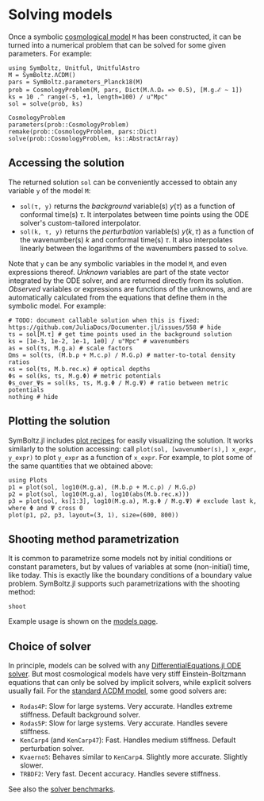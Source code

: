 # Solving models

Once a symbolic [cosmological model](@ref "Models") `M` has been constructed, it can be turned into a numerical problem that can be solved for some given parameters.
For example:
```@example sol
using SymBoltz, Unitful, UnitfulAstro
M = SymBoltz.ΛCDM()
pars = SymBoltz.parameters_Planck18(M)
prob = CosmologyProblem(M, pars, Dict(M.Λ.Ω₀ => 0.5), [M.g.ℰ ~ 1])
ks = 10 .^ range(-5, +1, length=100) / u"Mpc"
sol = solve(prob, ks)
```

```@docs
CosmologyProblem
parameters(prob::CosmologyProblem)
remake(prob::CosmologyProblem, pars::Dict)
solve(prob::CosmologyProblem, ks::AbstractArray)
```

## Accessing the solution

The returned solution `sol` can be conveniently accessed to obtain any variable `y` of the model `M`:

- `sol(τ, y)` returns the *background* variable(s) $y(τ)$ as a function of conformal time(s) $τ$. It interpolates between time points using the ODE solver's custom-tailored interpolator.
- `sol(k, τ, y)` returns the *perturbation* variable(s) $y(k,τ)$ as a function of the wavenumber(s) $k$ and conformal time(s) $τ$. It also interpolates linearly between the logarithms of the wavenumbers passed to `solve`.

Note that `y` can be any symbolic variables in the model `M`, and even expressions thereof.
*Unknown* variables are part of the state vector integrated by the ODE solver, and are returned directly from its solution.
*Observed* variables or expressions are functions of the unknowns, and are automatically calculated from the equations that define them in the symbolic model.
For example:

```@example sol
# TODO: document callable solution when this is fixed: https://github.com/JuliaDocs/Documenter.jl/issues/558 # hide
τs = sol[M.τ] # get time points used in the background solution
ks = [1e-3, 1e-2, 1e-1, 1e0] / u"Mpc" # wavenumbers
as = sol(τs, M.g.a) # scale factors
Ωms = sol(τs, (M.b.ρ + M.c.ρ) / M.G.ρ) # matter-to-total density ratios
κs = sol(τs, M.b.rec.κ) # optical depths
Φs = sol(ks, τs, M.g.Φ) # metric potentials
Φs_over_Ψs = sol(ks, τs, M.g.Φ / M.g.Ψ) # ratio between metric potentials
nothing # hide
```

## Plotting the solution

SymBoltz.jl includes [plot recipes](https://docs.juliaplots.org/latest/recipes/) for easily visualizing the solution.
It works similarly to the solution accessing: call `plot(sol, [wavenumber(s),] x_expr, y_expr)` to plot `y_expr` as a function of `x_expr`.
For example, to plot some of the same quantities that we obtained above:
```@example sol
using Plots
p1 = plot(sol, log10(M.g.a), (M.b.ρ + M.c.ρ) / M.G.ρ)
p2 = plot(sol, log10(M.g.a), log10(abs(M.b.rec.κ)))
p3 = plot(sol, ks[1:3], log10(M.g.a), M.g.Φ / M.g.Ψ) # exclude last k, where Φ and Ψ cross 0
plot(p1, p2, p3, layout=(3, 1), size=(600, 800))
```

## Shooting method parametrization

It is common to parametrize some models not by initial conditions or constant parameters, but by values of variables at some (non-initial) time, like today.
This is exactly like the boundary conditions of a boundary value problem.
SymBoltz.jl supports such parametrizations with the shooting method:

```@docs
shoot
```

Example usage is shown on the [models page](@ref "Models").

## Choice of solver

In principle, models can be solved with any [DifferentialEquations.jl ODE solver](https://docs.sciml.ai/DiffEqDocs/stable/solvers/ode_solve/).
But most cosmological models have very stiff Einstein-Boltzmann equations that can only be solved by implicit solvers, while explicit solvers usually fail.
For the [standard ΛCDM model](@ref "Standard ΛCDM"), some good solvers are:

- `Rodas4P`: Slow for large systems. Very accurate. Handles extreme stiffness. Default background solver.
- `Rodas5P`: Slow for large systems. Very accurate. Handles severe stiffness.
- `KenCarp4` (and `KenCarp47`): Fast. Handles medium stiffness. Default perturbation solver.
- `Kvaerno5`: Behaves similar to `KenCarp4`. Slightly more accurate. Slightly slower.
- `TRBDF2`: Very fast. Decent accuracy. Handles severe stiffness.

See also the [solver benchmarks](@ref "Benchmarks").
